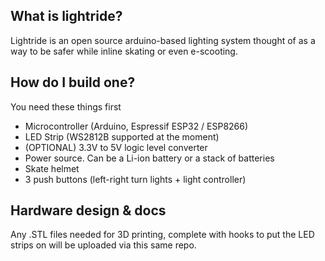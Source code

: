 ## What is lightride?
Lightride is an open source arduino-based lighting system thought of as a way
to be safer while inline skating or even e-scooting.

## How do I build one? 

You need these things first
- Microcontroller (Arduino, Espressif ESP32 / ESP8266)
- LED Strip (WS2812B supported at the moment)
- (OPTIONAL) 3.3V to 5V logic level converter
- Power source. Can be a Li-ion battery or a stack of batteries
- Skate helmet
- 3 push buttons (left-right turn lights + light controller)

## Hardware design & docs

Any .STL files needed for 3D printing, complete with hooks to put the LED 
strips on will be uploaded via this same repo.